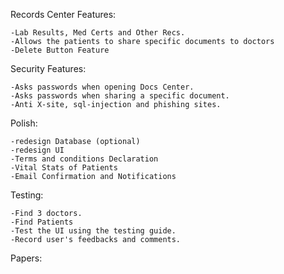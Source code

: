 Records Center Features:

	-Lab Results, Med Certs and Other Recs.
	-Allows the patients to share specific documents to doctors
	-Delete Button Feature

Security Features:

	-Asks passwords when opening Docs Center.
	-Asks passwords when sharing a specific document.
	-Anti X-site, sql-injection and phishing sites.

Polish:

	-redesign Database (optional)
	-redesign UI
	-Terms and conditions Declaration
	-Vital Stats of Patients
	-Email Confirmation and Notifications

Testing:

	-Find 3 doctors.
	-Find Patients
	-Test the UI using the testing guide.
	-Record user's feedbacks and comments.
  
Papers:
